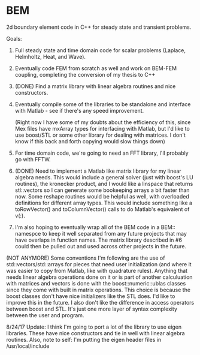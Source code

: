 # BEM

2d boundary element code in C++ for steady state and transient problems.

Goals: 

1. Full steady state and time domain code for scalar problems (Laplace, Helmholtz, Heat, and Wave).   

2. Eventually code FEM from scratch as well and work on BEM-FEM coupling, completing the conversion of my thesis to C++

3. (DONE) Find a matrix library with linear algebra routines and nice constructors.

4. Eventually compile some of the libraries to be standalone and interface with Matlab - 
    see if there's any speed improvement.

	(Right now I have some of my doubts about the efficiency of this, since 
	Mex files have mxArray types for interfacing with Matlab, but I'd like to use 
	boost/STL or some other library for dealing with matrices.  I don't know
	if this back and forth copying would slow things down)

5. For time domain code, we're going to need an FFT library, I'll probably go with FFTW.

6. (DONE) Need to implement a Matlab like matrix library for my linear algebra needs.  This 
	would include a general solver (just with boost's LU routines), the kronecker product,
	and I would like a linspace that returns stl::vectors so I can generate some 
	bookeeping arrays a bit faster than now.  Some reshape routines would be helpful
	as well, with overloaded definitions for different array types. This would include
	something like a toRowVector() and toColumnVector() calls to do Matlab's equivalent of v(:).

7. I'm also hoping to eventually wrap all of the BEM code in a BEM:: namespce to keep it well separated from any future
	projects that may have overlaps in function names.   The matrix library described in #6 could then be pulled out
	and used across other projects in the future.	

(NOT ANYMORE) Some conventions I'm following are the use of std::vectors/std::arrays for pieces that need user initialization (and where it was easier to copy from Matlab, like with quadrature rules).   Anything that needs linear algebra operations done on it or is part of another calculuation with matrices and vectors is done with the boost::numeric::ublas classes since they come with built in matrix operations. This choice is because the boost classes don't have nice initializers like the STL does.  I'd like to improve this in the future.  I also don't like the difference in access operators between boost and STL.  It's just one more layer of syntax complexity between the user and program.

8/24/17 Update: I think I'm going to port a lot of the library to use eigen libraries.  These have nice constructors and tie in well with linear algebra routines.  Also, note to self: I'm putting the eigen header files in /usr/local/include
